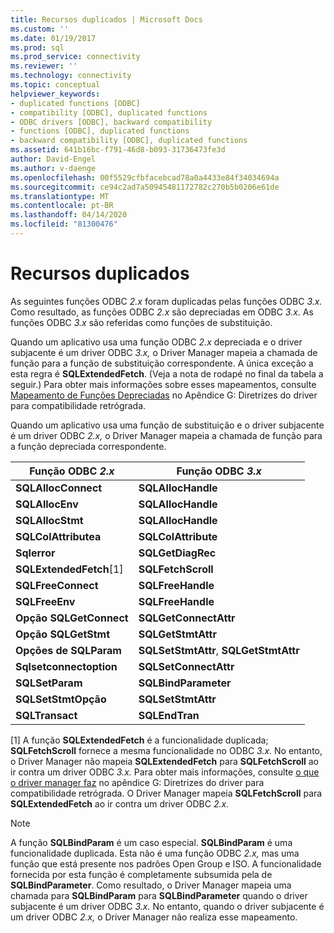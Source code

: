 ```yaml
---
title: Recursos duplicados | Microsoft Docs
ms.custom: ''
ms.date: 01/19/2017
ms.prod: sql
ms.prod_service: connectivity
ms.reviewer: ''
ms.technology: connectivity
ms.topic: conceptual
helpviewer_keywords:
- duplicated functions [ODBC]
- compatibility [ODBC], duplicated functions
- ODBC drivers [ODBC], backward compatibility
- functions [ODBC], duplicated functions
- backward compatibility [ODBC], duplicated functions
ms.assetid: 641b16bc-f791-46d8-b093-31736473fe3d
author: David-Engel
ms.author: v-daenge
ms.openlocfilehash: 00f5529cfbfacebcad78a0a4433e84f34034694a
ms.sourcegitcommit: ce94c2ad7a50945481172782c270b5b0206e61de
ms.translationtype: MT
ms.contentlocale: pt-BR
ms.lasthandoff: 04/14/2020
ms.locfileid: "81300476"
---
```

# <a name="duplicated-features"></a>Recursos duplicados
As seguintes funções ODBC *2.x* foram duplicadas pelas funções ODBC *3.x.* Como resultado, as funções ODBC *2.x* são depreciadas em ODBC *3.x*. As funções ODBC *3.x* são referidas como funções de substituição.  
  
 Quando um aplicativo usa uma função ODBC *2.x* depreciada e o driver subjacente é um driver ODBC *3.x,* o Driver Manager mapeia a chamada de função para a função de substituição correspondente. A única exceção a esta regra é **SQLExtendedFetch**. (Veja a nota de rodapé no final da tabela a seguir.) Para obter mais informações sobre esses mapeamentos, consulte [Mapeamento de Funções Depreciadas](../../../odbc/reference/appendixes/mapping-deprecated-functions.md) no Apêndice G: Diretrizes do driver para compatibilidade retrógrada.  
  
 Quando um aplicativo usa uma função de substituição e o driver subjacente é um driver ODBC *2.x,* o Driver Manager mapeia a chamada de função para a função depreciada correspondente.  
  
|Função ODBC *2.x*|Função ODBC *3.x*|  
|-------------------------|-------------------------|  
|**SQLAllocConnect**|**SQLAllocHandle**|  
|**SQLAllocEnv**|**SQLAllocHandle**|  
|**SQLAllocStmt**|**SQLAllocHandle**|  
|**SQLColAttributea**|**SQLColAttribute**|  
|**Sqlerror**|**SQLGetDiagRec**|  
|**SQLExtendedFetch**[1]|**SQLFetchScroll**|  
|**SQLFreeConnect**|**SQLFreeHandle**|  
|**SQLFreeEnv**|**SQLFreeHandle**|  
|**Opção SQLGetConnect**|**SQLGetConnectAttr**|  
|**Opção SQLGetStmt**|**SQLGetStmtAttr**|  
|**Opções de SQLParam**|**SQLSetStmtAttr**, **SQLGetStmtAttr**|  
|**Sqlsetconnectoption**|**SQLSetConnectAttr**|  
|**SQLSetParam**|**SQLBindParameter**|  
|**SQLSetStmtOpção**|**SQLSetStmtAttr**|  
|**SQLTransact**|**SQLEndTran**|  
  
 [1] A função **SQLExtendedFetch** é a funcionalidade duplicada; **SQLFetchScroll** fornece a mesma funcionalidade no ODBC *3.x*. No entanto, o Driver Manager não mapeia **SQLExtendedFetch** para **SQLFetchScroll** ao ir contra um driver ODBC *3.x.* Para obter mais informações, consulte [o que o driver manager faz](../../../odbc/reference/appendixes/what-the-driver-manager-does.md) no apêndice G: Diretrizes do driver para compatibilidade retrógrada. O Driver Manager mapeia **SQLFetchScroll** para **SQLExtendedFetch** ao ir contra um driver ODBC *2.x.*  
  
> [!NOTE]
>  A função **SQLBindParam** é um caso especial. **SQLBindParam** é uma funcionalidade duplicada. Esta não é uma função ODBC *2.x,* mas uma função que está presente nos padrões Open Group e ISO. A funcionalidade fornecida por esta função é completamente subsumida pela de **SQLBindParameter**. Como resultado, o Driver Manager mapeia uma chamada para **SQLBindParam** para **SQLBindParameter** quando o driver subjacente é um driver ODBC *3.x.* No entanto, quando o driver subjacente é um driver ODBC *2.x,* o Driver Manager não realiza esse mapeamento.

